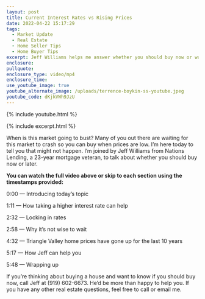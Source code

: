 ```yaml
---
layout: post
title: Current Interest Rates vs Rising Prices
date: 2022-04-22 15:17:29
tags:
  - Market Update
  - Real Estate
  - Home Seller Tips
  - Home Buyer Tips
excerpt: Jeff Williams helps me answer whether you should buy now or wait.
enclosure:
pullquote:
enclosure_type: video/mp4
enclosure_time:
use_youtube_image: true
youtube_alternate_image: /uploads/terrence-boykin-ss-youtube.jpeg
youtube_code: dKjkVWh9JzU
---
```

{% include youtube.html %}

{% include excerpt.html %}

When is this market going to bust? Many of you out there are waiting for this market to crash so you can buy when prices are low. I’m here today to tell you that might not happen. I’m joined by Jeff Williams from Nations Lending, a 23-year mortgage veteran, to talk about whether you should buy now or later.

**You can watch the full video above or skip to each section using the timestamps provided:**

0:00 — Introducing today’s topic

1:11 — How taking a higher interest rate can help

2:32 — Locking in rates&nbsp;

2:58 — Why it’s not wise to wait

4:32 — Triangle Valley home prices have gone up for the last 10 years

5:17 — How Jeff can help you

5:48 — Wrapping up

If you’re thinking about buying a house and want to know if you should buy now, call Jeff at (919) 602-6673. He’d be more than happy to help you. If you have any other real estate questions, feel free to call or email me.
